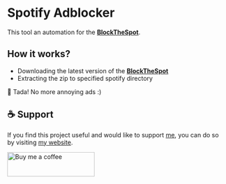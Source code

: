 # Spotify Adblocker
This tool an automation for the [**BlockTheSpot**](https://github.com/mrpond/BlockTheSpot/).

## How it works?
- Downloading the latest version of the [**BlockTheSpot**](https://github.com/mrpond/BlockTheSpot/releases/latest)
- Extracting the zip to specified spotify directory

🎉 Tada! No more annoying ads :)

## ☕ Support

If you find this project useful and would like to support [me](https://github.com/BUR4KBEY), you can do so by visiting [my website](https://burakbey.dev).

<a href="https://burakbey.dev" target="_blank"><img src="https://burakbey.dev/github_support_snippet.png" style="height: 56px !important;width: 200px !important;" alt="Buy me a coffee"></img></a>

